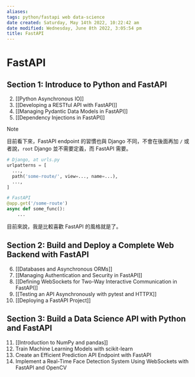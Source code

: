 ```yaml
---
aliases: 
tags: python/fastapi web data-science
date created: Saturday, May 14th 2022, 10:22:42 am
date modified: Wednesday, June 8th 2022, 3:05:54 pm
title: FastAPI
---
```


# FastAPI

## Section 1: Introduce to Python and FastAPI

2. [[Python Asynchronous IO]]
3. [[Developing a RESTful API with FastAPI]]
4. [[Managing Pydantic Data Models in FastAPI]]
5. [[Dependency Injections in FastAPI]]

> [!Note]
> 目前看下來，FastAPI endpoint 的習慣也與 Django 不同，不會在後面再加 `/` 或者說，`root` Django 並不需要定義，而 FastAPI 需要。
> ```python
> # Django, at urls.py
> urlpatterns = [
> 	...,
> 	path('some-route/', view=..., name=...),
> 	...,
> ]
> 
> # FastAPI
> @app.get('/some-route')
> async def some_func():
>     ...
> ```
> 目前來說，我是比較喜歡 FastAPI 的風格就是了。

## Section 2: Build and Deploy a Complete Web Backend with FastAPI

6. [[Databases and Asynchronous ORMs]]
7. [[Managing Authentication and Security in FastAPI]]
8. [[Defining WebSockets for Two-Way Interactive Communication in FastAPI]]
9. [[Testing an API Asynchronously with pytest and HTTPX]]
10. [[Deploying a FastAPI Project]]

## Section 3: Build a Data Science API with Python and FastAPI

11. [[Introduction to NumPy and pandas]]
12. Train Machine Learning Models with scikit-learn
13. Create an Efficient Prediction API Endpoint with FastAPI
14. Implement a Real-Time Face Detection System Using WebSockets with FastAPI and OpenCV